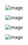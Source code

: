 ![image](https://user-images.githubusercontent.com/55327081/228529715-a2658894-12ce-4838-9d02-c682c6dd3202.png)

![image](https://user-images.githubusercontent.com/55327081/228529822-254877bc-3768-4bf6-b554-879cf4136be7.png)

![image](https://user-images.githubusercontent.com/55327081/228529859-a6fc8179-9877-445c-838d-3a50613d4938.png)

![image](https://user-images.githubusercontent.com/55327081/228529918-1306a9ff-87bf-4440-8521-ae7d9dcdda6e.png)
